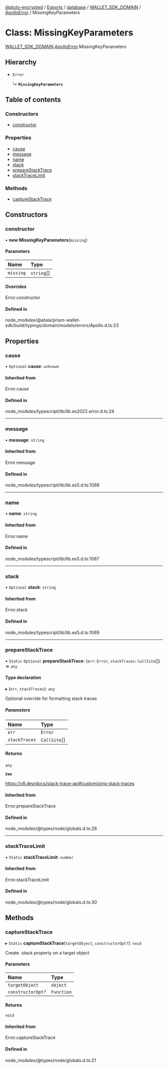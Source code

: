 [@pluto-encrypted](../README.md) / [Exports](../modules.md) / [database](../modules/database-1.md) / [WALLET\_SDK\_DOMAIN](../modules/database-1.WALLET_SDK_DOMAIN.md) / [ApolloError](../modules/database-1.WALLET_SDK_DOMAIN.ApolloError.md) / MissingKeyParameters

# Class: MissingKeyParameters

[WALLET\_SDK\_DOMAIN](../modules/database-1.WALLET_SDK_DOMAIN.md).[ApolloError](../modules/database-1.WALLET_SDK_DOMAIN.ApolloError.md).MissingKeyParameters

## Hierarchy

- `Error`

  ↳ **`MissingKeyParameters`**

## Table of contents

### Constructors

- [constructor](database-1.WALLET_SDK_DOMAIN.ApolloError.MissingKeyParameters.md#constructor)

### Properties

- [cause](database-1.WALLET_SDK_DOMAIN.ApolloError.MissingKeyParameters.md#cause)
- [message](database-1.WALLET_SDK_DOMAIN.ApolloError.MissingKeyParameters.md#message)
- [name](database-1.WALLET_SDK_DOMAIN.ApolloError.MissingKeyParameters.md#name)
- [stack](database-1.WALLET_SDK_DOMAIN.ApolloError.MissingKeyParameters.md#stack)
- [prepareStackTrace](database-1.WALLET_SDK_DOMAIN.ApolloError.MissingKeyParameters.md#preparestacktrace)
- [stackTraceLimit](database-1.WALLET_SDK_DOMAIN.ApolloError.MissingKeyParameters.md#stacktracelimit)

### Methods

- [captureStackTrace](database-1.WALLET_SDK_DOMAIN.ApolloError.MissingKeyParameters.md#capturestacktrace)

## Constructors

### constructor

• **new MissingKeyParameters**(`missing`)

#### Parameters

| Name | Type |
| :------ | :------ |
| `missing` | `string`[] |

#### Overrides

Error.constructor

#### Defined in

node_modules/@atala/prism-wallet-sdk/build/typings/domain/models/errors/Apollo.d.ts:23

## Properties

### cause

• `Optional` **cause**: `unknown`

#### Inherited from

Error.cause

#### Defined in

node_modules/typescript/lib/lib.es2022.error.d.ts:24

___

### message

• **message**: `string`

#### Inherited from

Error.message

#### Defined in

node_modules/typescript/lib/lib.es5.d.ts:1068

___

### name

• **name**: `string`

#### Inherited from

Error.name

#### Defined in

node_modules/typescript/lib/lib.es5.d.ts:1067

___

### stack

• `Optional` **stack**: `string`

#### Inherited from

Error.stack

#### Defined in

node_modules/typescript/lib/lib.es5.d.ts:1069

___

### prepareStackTrace

▪ `Static` `Optional` **prepareStackTrace**: (`err`: `Error`, `stackTraces`: `CallSite`[]) => `any`

#### Type declaration

▸ (`err`, `stackTraces`): `any`

Optional override for formatting stack traces

##### Parameters

| Name | Type |
| :------ | :------ |
| `err` | `Error` |
| `stackTraces` | `CallSite`[] |

##### Returns

`any`

**`See`**

https://v8.dev/docs/stack-trace-api#customizing-stack-traces

#### Inherited from

Error.prepareStackTrace

#### Defined in

node_modules/@types/node/globals.d.ts:28

___

### stackTraceLimit

▪ `Static` **stackTraceLimit**: `number`

#### Inherited from

Error.stackTraceLimit

#### Defined in

node_modules/@types/node/globals.d.ts:30

## Methods

### captureStackTrace

▸ `Static` **captureStackTrace**(`targetObject`, `constructorOpt?`): `void`

Create .stack property on a target object

#### Parameters

| Name | Type |
| :------ | :------ |
| `targetObject` | `object` |
| `constructorOpt?` | `Function` |

#### Returns

`void`

#### Inherited from

Error.captureStackTrace

#### Defined in

node_modules/@types/node/globals.d.ts:21
